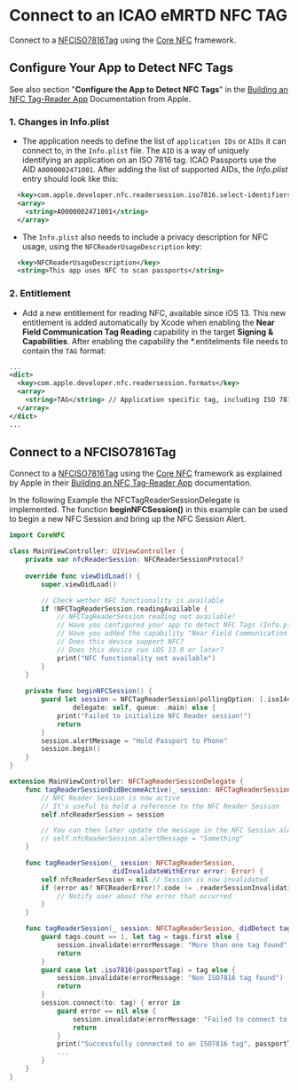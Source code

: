 # Connect to an ICAO eMRTD NFC TAG

Connect to a [NFCISO7816Tag][nfc_iso_7816_tag] using the [Core NFC][core_nfc] framework. 

## Configure Your App to Detect NFC Tags

See also section "**Configure the App to Detect NFC Tags**" in the
[Building an NFC Tag-Reader App][apple_build_nfc_tag_reader_app_configure] Documentation from Apple.

### 1. Changes in Info.plist

- The application needs to define the list of `application IDs` or `AIDs` it can connect to,
in the `Info.plist` file.
The `AID` is a way of uniquely identifying an application on an ISO 7816 tag. 
ICAO Passports use the AID `A0000002471001`.
After adding the list of supported AIDs, the *Info.plist* entry should look like this:

```xml
  <key>com.apple.developer.nfc.readersession.iso7816.select-identifiers</key>
  <array>
    <string>A0000002471001</string>
  </array>
```

- The `Info.plist` also needs to include a privacy description for NFC usage,
using the `NFCReaderUsageDescription` key:

```xml
  <key>NFCReaderUsageDescription</key>
  <string>This app uses NFC to scan passports</string>
```

### 2. Entitlement

- Add a new entitlement for reading NFC, available since iOS 13.
This new entitlement is added automatically by Xcode when enabling the **Near Field Communication
Tag Reading** capability in the target **Signing & Capabilities**.
After enabling the capability the \*.entitelments file needs to contain the `TAG` format:

```xml
...
<dict>
  <key>com.apple.developer.nfc.readersession.formats</key>
  <array>
    <string>TAG</string> // Application specific tag, including ISO 7816 Tags
  </array>
</dict>
...
 ```

## Connect to a NFCISO7816Tag

Connect to a [NFCISO7816Tag][nfc_iso_7816_tag] using the [Core NFC][core_nfc] framework as explained 
by Apple in their [Building an NFC Tag-Reader App][apple_build_nfc_tag_reader_app_start] documentation.

In the following Example the NFCTagReaderSessionDelegate is implemented. The function 
**beginNFCSession()** in this example can be used to begin a new NFC Session and bring up the 
NFC Session Alert.


```swift
import CoreNFC

class MainViewController: UIViewController {
    private var nfcReaderSession: NFCReaderSessionProtocol?
    
    override func viewDidLoad() {
        super.viewDidLoad()

        // Check wether NFC functionality is available
        if !NFCTagReaderSession.readingAvailable {
            // NFCTagReaderSession reading not available!
            // Have you configured your app to detect NFC Tags (Info.plist)?
            // Have you added the capability "Near Field Communication Tag Reading"?
            // Does this device support NFC?
            // Does this device run iOS 13.0 or later?
            print("NFC functionality not available")
        }
    }
    
    private func beginNFCSession() {
        guard let session = NFCTagReaderSession(pollingOption: [.iso14443], 
                delegate: self, queue: .main) else {
            print("Failed to initialize NFC Reader session!")
            return
        }
        session.alertMessage = "Hold Passport to Phone"
        session.begin()
    }
}

extension MainViewController: NFCTagReaderSessionDelegate {
    func tagReaderSessionDidBecomeActive(_ session: NFCTagReaderSession) {
        // NFC Reader Session is now active
        // It's useful to hold a reference to the NFC Reader Session
        self.nfcReaderSession = session

        // You can then later update the message in the NFC Session alert:
        // self.nfcReaderSession.alertMessage = "Something"
    }

    func tagReaderSession(_ session: NFCTagReaderSession,
                          didInvalidateWithError error: Error) {
        self.nfcReaderSession = nil // Session is now invalidated
        if (error as? NFCReaderError)?.code != .readerSessionInvalidationErrorUserCanceled {
            // Notify user about the error that occurred
        }
    }

    func tagReaderSession(_ session: NFCTagReaderSession, didDetect tags: [NFCTag]) {
        guard tags.count == 1, let tag = tags.first else {
            session.invalidate(errorMessage: "More than one tag found")
            return
        }
        guard case let .iso7816(passportTag) = tag else {
            session.invalidate(errorMessage: "Non ISO7816 tag found")
            return
        }
        session.connect(to: tag) { error in
            guard error == nil else {
                session.invalidate(errorMessage: "Failed to connect to tag")
                return
            }
            print("Successfully connected to an ISO7816 tag", passportTag)
            ...
        }
    }
}
```

[nfc_iso_7816_tag]: https://developer.apple.com/documentation/corenfc/nfciso7816tag
[core_nfc]: https://developer.apple.com/documentation/corenfc
[apple_build_nfc_tag_reader_app_configure]: https://developer.apple.com/documentation/corenfc/building_an_nfc_tag-reader_app#3240401
[apple_build_nfc_tag_reader_app_start]: https://developer.apple.com/documentation/corenfc/building_an_nfc_tag-reader_app#3240402

